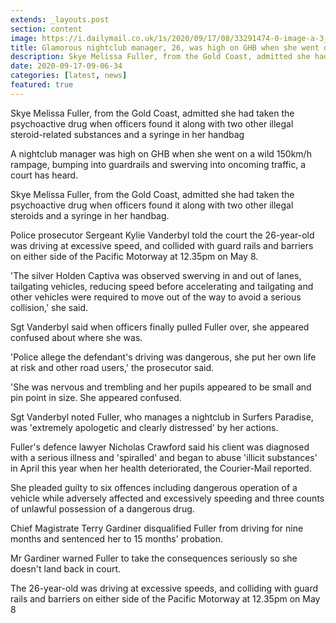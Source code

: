 ```yaml
---
extends: _layouts.post
section: content
image: https://i.dailymail.co.uk/1s/2020/09/17/08/33291474-0-image-a-3_1600329389076.jpg 
title: Glamorous nightclub manager, 26, was high on GHB when she went on a wild 150km/h rampage 
description: Skye Melissa Fuller, from the Gold Coast, admitted she had taken the psychoactive drug when officers found it along with two other illegal steroid-related substances and a syringe in her handbag. 
date: 2020-09-17-09-06-34 
categories: [latest, news] 
featured: true 
--- 
```

Skye Melissa Fuller, from the Gold Coast, admitted she had taken the psychoactive drug when officers found it along with two other illegal steroid-related substances and a syringe in her handbag

A nightclub manager was high on GHB when she went on a wild 150km/h rampage, bumping into guardrails and swerving into oncoming traffic, a court has heard.

Skye Melissa Fuller, from the Gold Coast, admitted she had taken the psychoactive drug when officers found it along with two other illegal steroids and a syringe in her handbag. 

Police prosecutor Sergeant Kylie Vanderbyl told the court the 26-year-old was driving at excessive speed, and collided with guard rails and barriers on either side of the Pacific Motorway at 12.35pm on May 8.  

'The silver Holden Captiva was observed swerving in and out of lanes, tailgating vehicles, reducing speed before accelerating and tailgating and other vehicles were required to move out of the way to avoid a serious collision,' she said. 

Sgt Vanderbyl said when officers finally pulled Fuller over, she appeared confused about where she was.

'Police allege the defendant's driving was dangerous, she put her own life at risk and other road users,' the prosecutor said.

'She was nervous and trembling and her pupils appeared to be small and pin point in size. She appeared confused.

Sgt Vanderbyl noted Fuller, who manages a nightclub in Surfers Paradise, was 'extremely apologetic and clearly distressed' by her actions.

Fuller's defence lawyer Nicholas Crawford said his client was diagnosed with a serious illness and 'spiralled' and began to abuse 'illicit substances' in April this year when her health deteriorated, the Courier-Mail reported. 

She pleaded guilty to six offences including dangerous operation of a vehicle while adversely affected and excessively speeding and three counts of unlawful possession of a dangerous drug. 

Chief Magistrate Terry Gardiner disqualified Fuller from driving for nine months and sentenced her to 15 months' probation.

Mr Gardiner warned Fuller to take the consequences seriously so she doesn't land back in court.       

The 26-year-old was driving at excessive speeds, and colliding with guard rails and barriers on either side of the Pacific Motorway at 12.35pm on May 8

